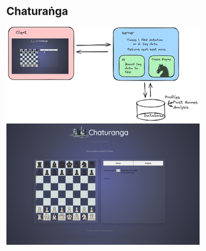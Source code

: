 # Chaturaṅga

<img src="https://github.com/surbhitt/chaturanga/blob/main/showcase/chaturanga_design.png" />
<img src="https://github.com/surbhitt/chaturanga/blob/main/showcase/chaturanga.png" />
